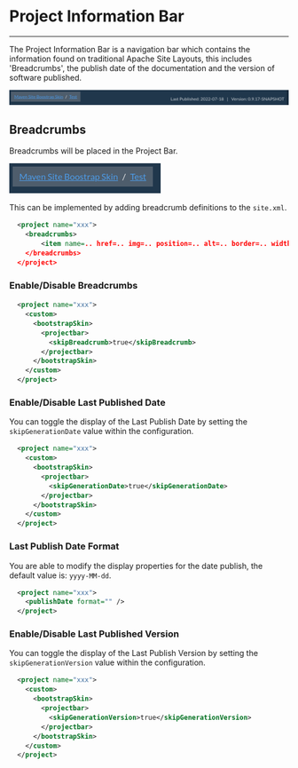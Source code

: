 # Project Information Bar
<hr/>

The Project Information Bar is a navigation bar which contains the information found on traditional Apache Site Layouts, this includes 'Breadcrumbs', the publish date of the documentation and the version of software published.

![](projectinfobar.png)

## Breadcrumbs

Breadcrumbs will be placed in the Project Bar.

![](breadcrumbs.png)

This can be implemented by adding breadcrumb definitions to the `site.xml`.
```xml
  <project name="xxx">
    <breadcrumbs>
        <item name=.. href=.. img=.. position=.. alt=.. border=.. width=.. height=.. target=.. title=.. />
    </breadcrumbs>
  </project>
```

### Enable/Disable Breadcrumbs

```xml
  <project name="xxx">
    <custom>
      <bootstrapSkin>
        <projectbar>
          <skipBreadcrumb>true</skipBreadcrumb>
        </projectbar>
      </bootstrapSkin>
    </custom>
  </project>
```

### Enable/Disable Last Published Date

You can toggle the display of the Last Publish Date by setting the `skipGenerationDate` value within the configuration.  

```xml
  <project name="xxx">
    <custom>
      <bootstrapSkin>
        <projectbar>
          <skipGenerationDate>true</skipGenerationDate>
        </projectbar>
      </bootstrapSkin>
    </custom>
  </project>
```

### Last Publish Date Format

You are able to modify the display properties for the date publish, the default value is: `yyyy-MM-dd`. 

```xml
  <project name="xxx">
    <publishDate format="" />
  </project>
```

### Enable/Disable Last Published Version
You can toggle the display of the Last Publish Version by setting the `skipGenerationVersion` value within the configuration.

```xml
  <project name="xxx">
    <custom>
      <bootstrapSkin>
        <projectbar>
          <skipGenerationVersion>true</skipGenerationVersion>
        </projectbar>
      </bootstrapSkin>
    </custom>
  </project>
```